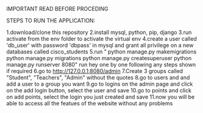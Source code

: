 IMPORTANT READ BEFORE PROCEDING

STEPS TO RUN THE APPLICATION:

1.download/clone this repository
2.install mysql, python, pip, django
3.run activate from the env folder to activate the virtual env
4.create a user called 'db_user' with password 'dbpass' in mysql and grant all privilege on a new databases called cisco_students
5.run " python manage.py makemigrations
        python manage.py migrations
        python manage.py createsuperuser
        python manage.py runserver 8080" run hey one by one following any steps shown if required
6.go to http://127.0.0.1:8080/admin
7.Create 3 groups called "Student", "Teachers", "Admin" without the quotes
8.go to users and and add a user to a group you want
9.go to logins on the admin page and click on the add login button, select the user and save
10.go to points and click on add points, select the login you just created and save
11.now you will be able to access all the featues of the website without any problems

